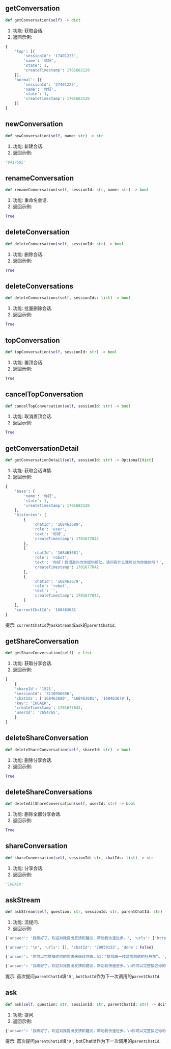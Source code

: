 ## getConversation
```python
def getConversation(self) -> dict
```
1. 功能: 获取会话.
2. 返回示例:
```python
{
    'top': [{
        'sessionId': '17401225',
        'name': '你好',
        'state': 1,
        'createTimestamp': 1701682120
    }],
    'normal': [{
        'sessionId': '37401225',
        'name': '你好',
        'state': 1,
        'createTimestamp': 1701682120
    }]
}
```
## newConversation
```python
def newConversation(self, name: str) -> str
```
1. 功能: 新建会话.
2. 返回示例:
```python
'8417585'
```
## renameConversation
```python
def renameConversation(self, sessionId: str, name: str) -> bool
```
1. 功能: 重命名会话.
2. 返回示例:
```python
True
```
## deleteConversation
```python
def deleteConversation(self, sessionId: str) -> bool
```
1. 功能: 删除会话.
2. 返回示例:
```python
True
```
## deleteConversations
```python
def deleteConversations(self, sessionIds: list) -> bool
```
1. 功能: 批量删除会话.
2. 返回示例:
```python
True
```
## topConversation
```python
def topConversation(self, sessionId: str) -> bool
```
1. 功能: 置顶会话.
2. 返回示例:
```python
True
```
## cancelTopConversation
```python
def cancelTopConversation(self, sessionId: str) -> bool
```
1. 功能: 取消置顶会话.
2. 返回示例:
```python
True
```
## getConversationDetail
```python
def getConversationDetail(self, sessionId: str) -> Optional[dict]
```
1. 功能: 获取会话详情.
2. 返回示例:
```python
{
    'base': {
        'name': '你好',
        'state': 1,
        'createTimestamp': 1701682120
    },
    'histories': [
        {
            'chatId': '168463680',
            'role': 'user',
            'text': '你好',
            'createTimestamp': 1701677042
        },
        {
            'chatId': '168463681',
            'role': 'robot',
            'text': '你好！我很高兴为你提供帮助。请问有什么我可以为你做的吗？',
            'createTimestamp': 1701677042
        },
        {
            'chatId': '168463679',
            'role': 'robot',
            'text': '',
            'createTimestamp': 1701677042,
        }
    ],
    'currentChatId': '168463681'
}
```
提示: `currentChatId`为`askStream`或`ask`的`parentChatId`.
## getShareConversation
```python
def getShareConversation(self) -> list
```
1. 功能: 获取分享会话.
2. 返回示例:
```python
[
    {
    'shareId': '1521',
    'sessionId': '3110956036',
    'chatIds': ['168463680', '168463681', '168463679'],
    'key': 'IUGAEK',
    'createTimestamp': 1701677042,
    'userId': '7654765',
    }
]
```
## deleteShareConversation
```python
def deleteShareConversation(self, shareId: str) -> bool
```
1. 功能: 删除分享会话.
2. 返回示例:
```python
True
```
## deleteShareConversations
```python
def deleteAllShareConversation(self, userId: str) -> bool
```
1. 功能: 删除全部分享会话.
2. 返回示例:
```python
True
```
## shareConversation
```python
def shareConversation(self, sessionId: str, chatIds: list) -> str
```
1. 功能: 分享会话.
2. 返回示例:
```python
'IUGAEK'
```
## askStream
```python
def askStream(self, question: str, sessionId: str, parentChatId: str) -> Generator
```
1. 功能: 流提问.
2. 返回示例:
```python
{'answer': '我画好了，欢迎对我提出反馈和建议，帮助我快速进步。', 'urls': ['http://eb118-file.cdn.bcebos.com/upload/F09A18443610CE467F76C5F67E4340B0?x-bce-process=style/wm_ai'], 'chatId': '78059153', 'done': False}

{'answer': '\n', 'urls': [], 'chatId': '78059153', 'done': False}

{'answer': '你可以完整描述你的需求来继续作画，如：“帮我画一枝晶莹剔透的牡丹花”。', 'urls': [], 'chatId': '78059153', 'done': False}

{'answer': '我画好了，欢迎对我提出反馈和建议，帮助我快速进步。\n你可以完整描述你的需求来继续作画，如：“帮我画一枝晶莹剔透的牡丹花”。', 'urls': ['http://eb118-file.cdn.bcebos.com/upload/F09A18443610CE467F76C5F67E4340B0?x-bce-process=style/wm_ai'], 'botChatId': '78059153', 'done': True}
```
提示: 首次提问`parentChatId`填`'0'`, `botChatId`作为下一次调用的`parentChatId`.
## ask
```python
def ask(self, question: str, sessionId: str, parentChatId: str) -> dcit
```
1. 功能: 提问.
2. 返回示例:
```python
{'answer': '我画好了，欢迎对我提出反馈和建议，帮助我快速进步。\n你可以完整描述你的需求来继续作画，如：“帮我画一枝晶莹剔透的牡丹花”。', 'urls': ['http://eb118-file.cdn.bcebos.com/upload/F09A18443610CE467F76C5F67E4340B0?x-bce-process=style/wm_ai'], 'botChatId': '78059153'}
```
提示: 首次提问`parentChatId`填`'0'`, botChatId作为下一次调用的`parentChatId`.